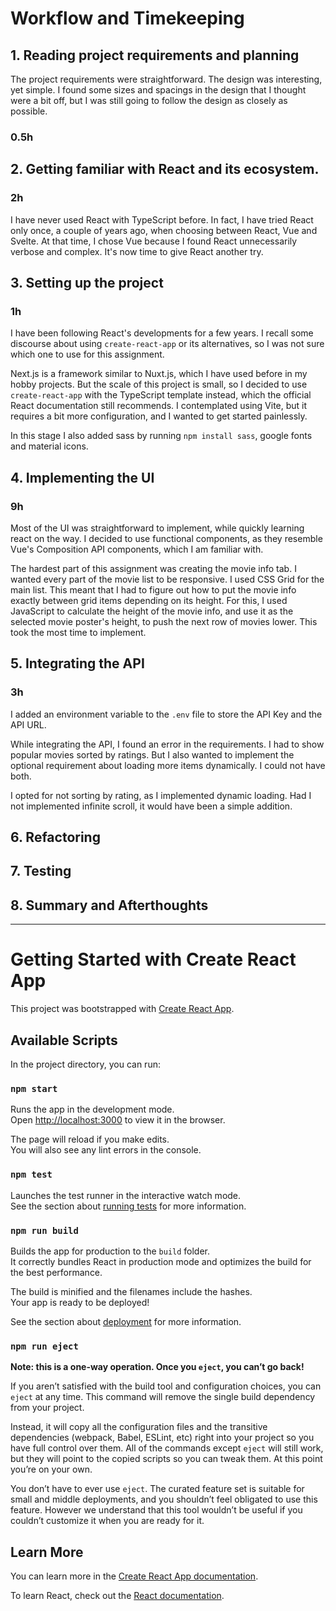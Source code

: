 # Workflow and Timekeeping

## 1. Reading project requirements and planning

The project requirements were straightforward. The design was interesting, yet simple.
I found some sizes and spacings in the design that I thought were a bit off,
but I was still going to follow the design as closely as possible.

### 0.5h

## 2. Getting familiar with React and its ecosystem.

### 2h

I have never used React with TypeScript before.
In fact, I have tried React only once, a couple of years ago, when choosing between React, Vue and Svelte.
At that time, I chose Vue because I found React unnecessarily verbose and complex.
It's now time to give React another try.

## 3. Setting up the project

### 1h

I have been following React's developments for a few years.
I recall some discourse about using `create-react-app` or its alternatives, so I was not sure which one to use for this
assignment.

Next.js is a framework similar to Nuxt.js, which I have used before in my hobby projects.
But the scale of this project is small, so I decided to use `create-react-app` with the TypeScript template instead,
which the official React documentation still recommends.
I contemplated using Vite, but it requires a bit more configuration, and I wanted to get started painlessly.

In this stage I also added sass by running `npm install sass`, google fonts and material icons.

## 4. Implementing the UI

### 9h

Most of the UI was straightforward to implement, while quickly learning react on the way.
I decided to use functional components,
as they resemble Vue's Composition API components, which I am familiar with.

The hardest part of this assignment was creating the movie info tab. I wanted every part of the movie list to be
responsive.
I used CSS Grid for the main list. This meant that I had to figure out how to put the movie info exactly between grid
items depending on its height. For this, I used JavaScript to calculate the height of the movie info, and use it as the
selected movie poster's height, to push the next row of movies lower. This took the most time to implement.

## 5. Integrating the API

### 3h

I added an environment variable to the `.env` file to store the API Key and the API URL.

While integrating the API, I found an error in the requirements. I had to show popular movies sorted by ratings.
But I also wanted to implement the optional requirement about loading more items dynamically. I could not have both.

I opted for not sorting by rating, as I implemented dynamic loading. Had I not implemented infinite scroll,
it would have been a simple addition.

## 6. Refactoring

## 7. Testing

## 8. Summary and Afterthoughts

---

# Getting Started with Create React App

This project was bootstrapped with [Create React App](https://github.com/facebook/create-react-app).

## Available Scripts

In the project directory, you can run:

### `npm start`

Runs the app in the development mode.\
Open [http://localhost:3000](http://localhost:3000) to view it in the browser.

The page will reload if you make edits.\
You will also see any lint errors in the console.

### `npm test`

Launches the test runner in the interactive watch mode.\
See the section about [running tests](https://facebook.github.io/create-react-app/docs/running-tests) for more
information.

### `npm run build`

Builds the app for production to the `build` folder.\
It correctly bundles React in production mode and optimizes the build for the best performance.

The build is minified and the filenames include the hashes.\
Your app is ready to be deployed!

See the section about [deployment](https://facebook.github.io/create-react-app/docs/deployment) for more information.

### `npm run eject`

**Note: this is a one-way operation. Once you `eject`, you can’t go back!**

If you aren’t satisfied with the build tool and configuration choices, you can `eject` at any time. This command will
remove the single build dependency from your project.

Instead, it will copy all the configuration files and the transitive dependencies (webpack, Babel, ESLint, etc) right
into your project so you have full control over them. All of the commands except `eject` will still work, but they will
point to the copied scripts so you can tweak them. At this point you’re on your own.

You don’t have to ever use `eject`. The curated feature set is suitable for small and middle deployments, and you
shouldn’t feel obligated to use this feature. However we understand that this tool wouldn’t be useful if you couldn’t
customize it when you are ready for it.

## Learn More

You can learn more in
the [Create React App documentation](https://facebook.github.io/create-react-app/docs/getting-started).

To learn React, check out the [React documentation](https://reactjs.org/).
